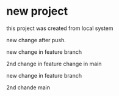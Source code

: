 # new project

this project was created from local system

new change after push.

new change in feature branch

2nd change in feature
change in main

new change in feature branch

2nd chande main
